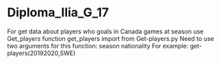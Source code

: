 # Diploma_Ilia_G_17
For get data about players who goals in Canada games at season use Get_players function
get_players import from Get-players.py
Need to use two arguments for this function:
     season
     nationality
For example:
get-players(20192020,SWE)